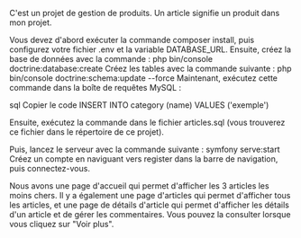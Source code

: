 C'est un projet de gestion de produits. Un article signifie un produit dans mon projet.

Vous devez d'abord exécuter la commande composer install, puis configurez votre fichier .env et la variable DATABASE_URL. Ensuite, créez la base de données avec la commande : php bin/console doctrine:database:create
Créez les tables avec la commande suivante : php bin/console doctrine:schema:update --force
Maintenant, exécutez cette commande dans la boîte de requêtes MySQL :

sql
Copier le code
INSERT INTO category (name) 
VALUES ('exemple')

Ensuite, exécutez la commande dans le fichier articles.sql (vous trouverez ce fichier dans le répertoire de ce projet).

Puis, lancez le serveur avec la commande suivante : symfony serve:start
Créez un compte en naviguant vers register dans la barre de navigation, puis connectez-vous.

Nous avons une page d'accueil qui permet d'afficher les 3 articles les moins chers. Il y a également une page d'articles qui permet d'afficher tous les articles, et une page de détails d'article qui permet d'afficher les détails d'un article et de gérer les commentaires. Vous pouvez la consulter lorsque vous cliquez sur "Voir plus".

